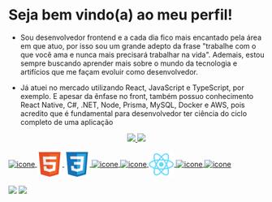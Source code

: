 # Seja bem vindo(a) ao meu perfil!

* Sou desenvolvedor frontend e a cada dia fico mais encantado pela área em que atuo, por isso sou um grande adepto da frase "trabalhe com o que você ama e nunca mais precisará trabalhar na vida". Ademais, estou sempre buscando aprender mais sobre o mundo da tecnologia e artifícios que me façam evoluir como desenvolvedor.

* Já atuei no mercado utilizando React, JavaScript e TypeScript, por exemplo. E apesar da ênfase no front, também possuo conhecimento React Native, C#, .NET,  Node, Prisma, MySQL, Docker e AWS, pois acredito que é fundamental para desenvolvedor ter ciência do ciclo completo de uma aplicação

<div align="center">
  <a href="https://github.com/rfllira">
  <img height="160em" src="https://github-readme-stats.vercel.app/api?username=rfllira&show_icons=true&theme=dark&include_all_commits=true&count_private=true"/>
  <img height="160em" src="https://github-readme-stats.vercel.app/api/top-langs/?username=rfllira&layout=compact&langs_count=7&theme=dark"/>
</div>

<div style="display: inline_block"><br>
  <img align="center" alt="icone" height="50" width="50" src="https://cdn.jsdelivr.net/gh/devicons/devicon/icons/git/git-original.svg">
  <img align="center" alt="icone" height="50" width="50" src="https://raw.githubusercontent.com/devicons/devicon/master/icons/html5/html5-original.svg">
  <img align="center" alt="icone" height="50" width="50" src="https://raw.githubusercontent.com/devicons/devicon/master/icons/css3/css3-original.svg">
  <img align="center" alt="icone" height="50" width="50" src="https://cdn.jsdelivr.net/gh/devicons/devicon/icons/javascript/javascript-original.svg">
  <img align="center" alt="icone" height="50" width="50" src="https://cdn.jsdelivr.net/gh/devicons/devicon/icons/typescript/typescript-original.svg">
  <img align="center" alt="icone" height="50" width="50" src="https://raw.githubusercontent.com/devicons/devicon/master/icons/react/react-original.svg">
  <img align="center" alt="icone" height="50" width="50" src="https://www.rlogical.com/wp-content/uploads/2021/08/Rlogical-Blog-Images-thumbnail-1.png">
  <img align="center" alt="icone" height="50" width="50" src="https://cdn.jsdelivr.net/gh/devicons/devicon/icons/jest/jest-plain.svg">
</div>

<br/>

<div>
  <a href = "mailto:rafaelira347@gmail.com"><img src="https://img.shields.io/badge/Gmail-D14836?style=for-the-badge&logo=gmail&logoColor=white" target="_blank"></a>
  <a href="https://www.linkedin.com/in/rafael-lira-18283622b/" target="_blank"><img src="https://img.shields.io/badge/-LinkedIn-%230077B5?style=for-the-badge&logo=linkedin&logoColor=white" target="_blank"></a> 
<div/>

